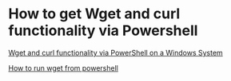 # How to get Wget and curl functionality via Powershell

[Wget and curl functionality via PowerShell on a Windows System](http://support.moonpoint.com/os/windows/PowerShell/wget-curl.php)

[How to run wget from powershell](https://linuxhint.com/run-wget-powershell/)
